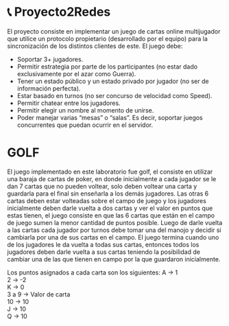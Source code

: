 # :telephone_receiver: Proyecto2Redes
El proyecto consiste en implementar un juego de cartas online multijugador que utilice un protocolo 
propietario (desarrollado por el equipo) para la sincronización de los distintos clientes de este. El 
juego debe: 
- Soportar 3+ jugadores. 
- Permitir estrategia por parte de los participantes (no estar dado exclusivamente por el azar como Guerra). 
- Tener un estado público y un estado privado por jugador (no ser de información perfecta). 
- Estar basado en turnos (no ser concurso de velocidad como Speed). 
- Permitir chatear entre los jugadores. 
- Permitir elegir un nombre al momento de unirse. 
- Poder manejar varias “mesas” o “salas”. Es decir, soportar juegos concurrentes que puedan ocurrir en el servidor. 

# GOLF 
El juego implementado en este laboratorio fue golf, el consiste en utilizar una baraja de cartas de poker, en donde inicialmente a cada jugador se le dan 7 cartas que no pueden voltear, solo deben voltear una carta y guardarla para el final sin enseñarla a los demás jugadores. Las otras 6 cartas deben estar volteadas sobre el campo de juego y los jugadores inicialmente deben darle vuelta a dos cartas y ver el valor en puntos que estas tienen, el juego consiste en que las 6 cartas que están en el campo de juego sumen la menor cantidad de puntos posible. Luego de darle vuelta a las cartas cada jugador por turnos debe tomar una del manojo y decidir si cambiarla por una de sus cartas en el campo. El juego termina cuando uno de los jugadores le da vuelta a todas sus cartas, entonces todos los jugadores deben darle vuelta a sus cartas teniendo la posibilidad de cambiar una de las que tienen en campo por la que guardaron inicialmente. 

Los puntos asignados a cada carta son los siguientes: 
A -> 1  
2 -> -2  
K -> 0  
3 a 9 -> Valor de carta  
10 -> 10  
J -> 10  
Q -> 10  
